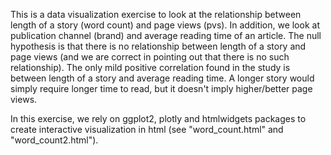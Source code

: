 This is a data visualization exercise to look at the relationship between length of a story (word count) and page views (pvs). In addition, we look at publication channel (brand) and average reading time of an article. The null hypothesis is that there is no relationship between length of a story and page views (and we are correct in pointing out that there is no such relationship). The only mild positive correlation found in the study is between length of a story and average reading time. A longer story would simply require longer time to read, but it doesn't imply higher/better page views.

In this exercise, we rely on ggplot2, plotly and htmlwidgets packages to create interactive visualization in html (see "word_count.html" and "word_count2.html"). 